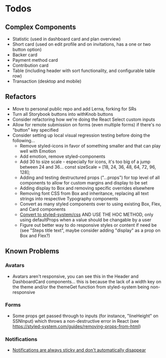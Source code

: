 # Todos

## Complex Components

- Statistic (used in dashboard card and plan overview)
- Short card (used on edit profile and on invitations, has a one or two button option)
- Backer card
- Payment method card
- Contribution card
- Table (including header with sort functionality, and configurable table row)
- Transaction (desktop and mobile)

## Refactors

- Move to personal public repo and add Lerna, forking for SRs
- Turn all Storybook buttons into withKnob buttons
- Consider refactoring how we're doing the React Select custom inputs
- Allow for remote submission on forms (even multiple forms) if there's no "button" key specified
- Consider setting up local visual regression testing before doing the following...
  - Remove styled-icons in favor of something smaller and that can play well with Emotion
  - Add emotion, remove styled-components
  - Add 30 to size scale - especially for icons, it's too big of a jump between 24 and 36... const sizeScale = [18, 24, 36, 48, 64, 72, 96, 128];
  - Adding and testing destructured props ("...props") for top level of all components to allow for custom margins and display to be set
  - Adding display to Box and removing specific overrides elsewhere
  - Removing font CSS from Box and inheritance, replacing all text strings into respective Typography components
  - Convert as many styled components over to using existing Box, Flex, and Card components
  - [Convert to styled-system/css](https://styled-system.com/css/) AND USE THE HOC METHOD, only using defaultProps when a value should be changable by a user
  - Figure out better way to do responsive styles or content if need be (see "Steps title text", maybe consider adding "display" as a prop on Box and Flex?)

## Known Problems

### Avatars

- Avatars aren't responsive, you can see this in the Header and DashboardCard components... this is because the lack of a width key on the theme and/or the themeGet function from styled-system being non-responsive

### Forms

- Some props get passed through to inputs (for instance, "lineHeight" on SSNInput) which throws a non-destructive error in React (see https://styled-system.com/guides/removing-props-from-html)

### Notifications

- [Notifications are always sticky and don't automatically disappear](src/notifications/index.js)
